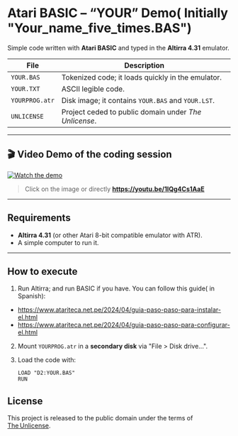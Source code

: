 # Atari BASIC – “YOUR” Demo( Initially "Your_name_five_times.BAS")

Simple code written with **Atari BASIC** and typed in the **Altirra 4.31** emulator.

| File | Description |
|---------|-------------|
| `YOUR.BAS` | Tokenized code; it loads quickly in the emulator. |
| `YOUR.TXT` | ASCII legible code. |
| `YOURPROG.atr` | Disk image; it contains `YOUR.BAS` and `YOUR.LST`. |
| `UNLICENSE` | Project ceded to public domain under *The Unlicense*. |

---

## 🎬 Video Demo of the coding session

[![Watch the demo](https://img.youtube.com/vi/1IQg4Cs1AaE/hqdefault.jpg)](https://youtu.be/1IQg4Cs1AaE)  
> Click on the image or directly **https://youtu.be/1IQg4Cs1AaE**

---

## Requirements

- **Altirra 4.31** (or other Atari 8-bit compatible emulator with ATR).
- A simple computer to run it.

---

## How to execute

1. Run Altirra; and run BASIC if you have. You can follow this guide( in Spanish):
- https://www.atariteca.net.pe/2024/04/guia-paso-paso-para-instalar-el.html
- https://www.atariteca.net.pe/2024/04/guia-paso-paso-para-configurar-el.html
2. Mount `YOURPROG.atr` in a **secondary disk** via "File > Disk drive...".
3. Load the code with:

   ```basic
   LOAD "D2:YOUR.BAS"
   RUN
   ```

## License
This project is released to the public domain under the terms of  
[The Unlicense](UNLICENSE).

